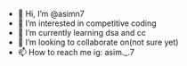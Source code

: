 - 👋 Hi, I’m @asimn7
- 👀 I’m interested in competitive coding
- 🌱 I’m currently learning dsa and cc
- 💞️ I’m looking to collaborate on(not sure yet)
- 📫 How to reach me ig: asim._.7

<!---
asimn7/asimn7 is a ✨ special ✨ repository because its `README.md` (this file) appears on your GitHub profile.
You can click the Preview link to take a look at your changes.
--->
